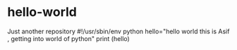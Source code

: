 # hello-world
Just another repository
#!/usr/sbin/env python
hello="hello world this is Asif , getting into world of python"
print (hello)
